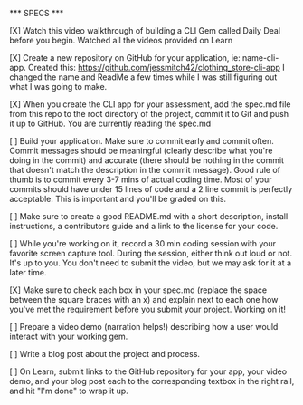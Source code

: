 *** SPECS ***

[X] Watch this video walkthrough of building a CLI Gem called Daily Deal before you begin.
    Watched all the videos provided on Learn

[X] Create a new repository on GitHub for your application, ie: name-cli-app.
    Created this: https://github.com/jessmitch42/clothing_store-cli-app
    I changed the name and ReadMe a few times while I was still figuring out what I was going to make.

[X] When you create the CLI app for your assessment, add the spec.md file from this repo to the root directory of the project, commit it to Git and push it up to GitHub.
    You are currently reading the spec.md

[ ] Build your application. Make sure to commit early and commit often. Commit messages should be meaningful (clearly describe what you're doing in the commit) and accurate (there should be nothing in the commit that doesn't match the description in the commit message). Good rule of thumb is to commit every 3-7 mins of actual coding time. Most of your commits should have under 15 lines of code and a 2 line commit is perfectly acceptable. This is important and you'll be graded on this.


[ ] Make sure to create a good README.md with a short description, install instructions, a contributors guide and a link to the license for your code.


[ ] While you're working on it, record a 30 min coding session with your favorite screen capture tool. During the session, either think out loud or not. It's up to you. You don't need to submit the video, but we may ask for it at a later time.


[X] Make sure to check each box in your spec.md (replace the space between the square braces with an x) and explain next to each one how you've met the requirement before you submit your project.
    Working on it!

[ ] Prepare a video demo (narration helps!) describing how a user would interact with your working gem.


[ ] Write a blog post about the project and process.


[ ] On Learn, submit links to the GitHub repository for your app, your video demo, and your blog post each to the corresponding textbox in the right rail, and hit "I'm done" to wrap it up.
